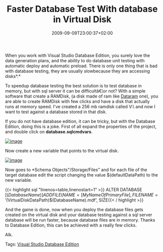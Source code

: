 ﻿---
title: "Faster Database Test With database in Virtual Disk"
description: ""
date: 2009-09-09T23:00:37+02:00
draft: false
tags: [Visual Studio Database Edition]
categories: [Visual Studio]
---
When you work with Visual Studio Database Edition, you surely love the data generation plans, and the ability to do database unit testing with automatic deploy and automatic preload. There is only one thing that is bad with database testing, they are usually *slow*because they are accessing disks*.*

To speedup database testing the best solution is to test database in memory, but with sql server it can be difficultâ€¦or not? With a simple software that create a RAMDisk, (a disk made of ram like [Dataram](http://www.dataram.com/) one), you are able to create RAMDisk with few clicks and have a disk that actually runs at memory speed. I've created a 256 mb ramdisk called V:\ and now I want to test against a database stored in that disk.

If you do not have database edition, it can be tricky, but with the Database Edition, doing this is a joke. First of all expand the properties of the project, and double click on  **database.sqlcmdvars**.

[![image](https://www.codewrecks.com/blog/wp-content/uploads/2009/09/image-thumb15.png "image")](https://www.codewrecks.com/blog/wp-content/uploads/2009/09/image15.png)

Now create a new variable that points to the virtual disk.

[![image](https://www.codewrecks.com/blog/wp-content/uploads/2009/09/image-thumb16.png "image")](https://www.codewrecks.com/blog/wp-content/uploads/2009/09/image16.png)

Now goes to *Schema Objects"/Storage/Files" and for each file of the target database edit the script changing the value $(defaultDataPath) to the new variable.

{{< highlight sql "linenos=table,linenostart=1" >}}
ALTER DATABASE [$(DatabaseName)]
    ADD FILE (NAME = [MyNameOfPrimaryFile], FILENAME = '$(VirtualDiskDataPath)$(DatabaseName).mdf', SIZE{{< / highlight >}}

<!-- Code inserted with Steve Dunn's Windows Live Writer Code Formatter Plugin.  http://dunnhq.com -->

And the game is done, now when you deploy the database files gets created on the virtual disk and your database testing against a sql server database will be run faster, because database files are in memory. Thanks to Database Edition, this can be achieved with a really few clicks.

Alk.

Tags: [Visual Studio Database Edition](http://technorati.com/tag/Visual%20Studio%20Database%20Edition)
